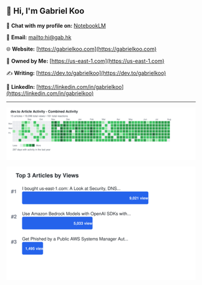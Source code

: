 ## 👋 Hi, I'm Gabriel Koo

🔗 **Chat with my profile on:** [NotebookLM](https://notebooklm.google.com/notebook/e22628a8-36a5-4482-b6ce-a7b720ec35de)

📧 **Email:** [mailto\:hi@gab.hk](mailto:hi@gab.hk)

🌐 **Website:** [https://gabrielkoo.com](https://gabrielkoo.com)

🧪 **Owned by Me:** [https://us-east-1.com](https://us-east-1.com)

✍️ **Writing:** [https://dev.to/gabrielkoo](https://dev.to/gabrielkoo)

💼 **LinkedIn:** [https://linkedin.com/in/gabrielkoo](https://linkedin.com/in/gabrielkoo)

---

![Dev.to Article Activity](https://raw.githubusercontent.com/gabrielkoo/devto-stats-github-action/refs/heads/main/graphs/devto_combined_graph.svg)

![Top 3 Dev.to Articles](https://raw.githubusercontent.com/gabrielkoo/devto-stats-github-action/refs/heads/main/graphs/top_3_views.svg)
